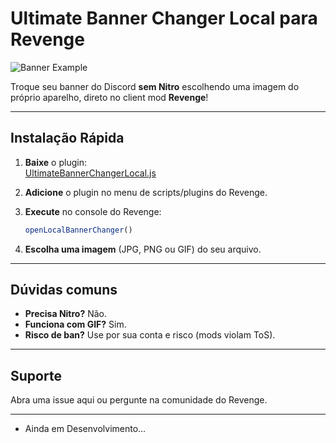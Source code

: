 # Ultimate Banner Changer Local para Revenge

![Banner Example](https://cdn.discordapp.com/attachments/1108969457812215878/1146838652795865138/example_banner.png)

Troque seu banner do Discord **sem Nitro** escolhendo uma imagem do próprio aparelho, direto no client mod **Revenge**!

---

## Instalação Rápida

1. **Baixe** o plugin:  
   [UltimateBannerChangerLocal.js](https://bunny-plugins.com/plugins/UltimateBannerChangerLocal.js)

2. **Adicione** o plugin no menu de scripts/plugins do Revenge.

3. **Execute** no console do Revenge:
   ```js
   openLocalBannerChanger()
   ```
4. **Escolha uma imagem** (JPG, PNG ou GIF) do seu arquivo.

---

## Dúvidas comuns

- **Precisa Nitro?** Não.
- **Funciona com GIF?** Sim.
- **Risco de ban?** Use por sua conta e risco (mods violam ToS).

---

## Suporte

Abra uma issue aqui ou pergunte na comunidade do Revenge.

---
- Ainda em Desenvolvimento...
